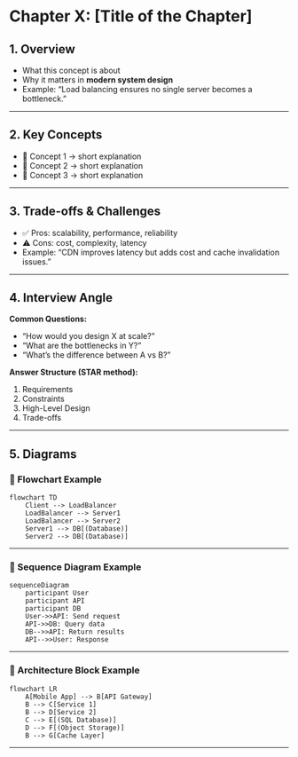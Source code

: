 # Chapter X: [Title of the Chapter]

## 1. Overview
- What this concept is about
- Why it matters in **modern system design**
- Example: “Load balancing ensures no single server becomes a bottleneck.”

---

## 2. Key Concepts
- 🔹 Concept 1 → short explanation
- 🔹 Concept 2 → short explanation
- 🔹 Concept 3 → short explanation

---

## 3. Trade-offs & Challenges
- ✅ Pros: scalability, performance, reliability
- ⚠️ Cons: cost, complexity, latency
- Example: “CDN improves latency but adds cost and cache invalidation issues.”

---

## 4. Interview Angle
**Common Questions:**
- “How would you design X at scale?”
- “What are the bottlenecks in Y?”
- “What’s the difference between A vs B?”

**Answer Structure (STAR method):**
1. Requirements  
2. Constraints  
3. High-Level Design  
4. Trade-offs  

---

## 5. Diagrams

### 🔹 Flowchart Example
```mermaid
flowchart TD
    Client --> LoadBalancer
    LoadBalancer --> Server1
    LoadBalancer --> Server2
    Server1 --> DB[(Database)]
    Server2 --> DB[(Database)]
```
---

### 🔹 Sequence Diagram Example
```mermaid
sequenceDiagram
    participant User
    participant API
    participant DB
    User->>API: Send request
    API->>DB: Query data
    DB-->>API: Return results
    API-->>User: Response
```
---

### 🔹 Architecture Block Example
```mermaid
flowchart LR
    A[Mobile App] --> B[API Gateway]
    B --> C[Service 1]
    B --> D[Service 2]
    C --> E[(SQL Database)]
    D --> F[(Object Storage)]
    B --> G[Cache Layer]
```
---

